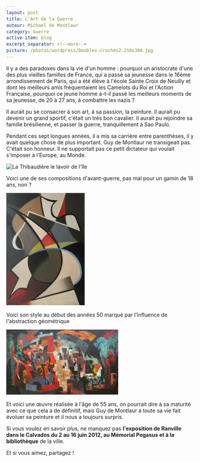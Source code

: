 ```yaml
---
layout: post
title: L’Art de la Guerre
auteur: Michael de Montlaur
category: Guerre
active-item: blog
excerpt_separator: <!--more-->
picture: /photos/wordpress/Doubles-croches2-210x300.jpg
---
```

Il y a des paradoxes dans la vie d'un homme : pourquoi un aristocrate d'une des plus vieilles familles de France, qui a passé sa jeunesse dans le 16ème arrondissement de Paris, qui a été élève à l'école Sainte Croix de Neuilly et dont les meilleurs amis fréquentaient les Camelots du Roi et l'Action Française, pourquoi ce jeune homme a-t-il passé les meilleurs moments de sa jeunesse, de 20 à 27 ans, à combattre les nazis ?

Il aurait pu se consacrer à son art, à sa passion, la peinture. Il aurait pu devenir un grand sportif, c'était un très bon cavalier. Il aurait pu rejoindre sa famille brésilienne, et passer la guerre, tranquillement à Sao Paulo.

Pendant ces sept longues années, il a mis sa carrière entre parenthèses, il y avait quelque chose de plus important. Guy de Montlaur ne transigeait pas. C'était son honneur. Il ne supportait pas ce petit dictateur qui voulait s'imposer à l'Europe, au Monde.

<!--more-->

<img src="/photos/wordpress/La-Thibaudière-le-lavoir-de-lîle-1000-300x227.jpg" alt="La Thibaudière le lavoir de l'île">

Voici une de ses compositions d'avant-guerre, pas mal pour un gamin de 18 ans, non ?

<img src="/photos/wordpress/Doubles-croches2-210x300.jpg" alt="Doubles croches">

Voici son style au début des années 50 marqué par l’influence de l'abstraction géométrique

<img src="/photos/wordpress/Et-jai-vu-quelquefois-ce-que-lhomme-a-cru-voir-pp-300x174.jpg" alt="Et j'ai vu quelquefois ce que l'homme a cru voir">

Et voici une œuvre réalisée à l'âge de 55 ans, on pourrait dire à sa maturité avec ce que cela a de définitif, mais Guy de Montlaur a toute sa vie fait évoluer sa peinture et il nous a toujours surpris.

Si vous voulez en savoir plus, ne manquez pas <strong>l'exposition de Ranville dans le Calvados du 2 au 16 juin 2012, au Mémorial Pegasus et à la bibliothèque</strong> de la ville.

Et si vous aimez, partagez !
